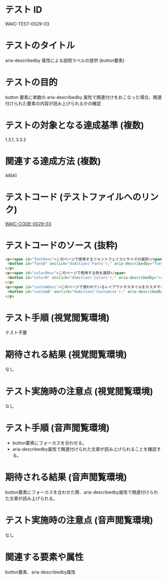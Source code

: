 

# テスト ID
WAIC-TEST-0029-03

# テストのタイトル
aria-describedby 属性による説明ラベルの提供 (button要素)

# テストの目的
button 要素に単数の aria-describedby 属性で関連付けをおこなった場合、関連付けられた要素の内容が読み上げられるかの確認

# テストの対象となる達成基準 (複数)
1.3.1, 3.3.2

# 関連する達成方法 (複数)
ARIA1

# テストコード (テストファイルへのリンク)
[WAIC-CODE-0029-03](https://waic.github.io/as_test/WAIC-CODE/WAIC-CODE-0029-03.html)

# テストコードのソース (抜粋)
```html
<p><span id="fontDesc">このページで使用するフォントフェイスとサイズの選択</span>
 <button id="fontB" onclick="doAction('Fonts');" aria-describedby="fontDesc">フォント</button>
</p>
<p><span id="colorDesc">このページで使用する色を選択</span>
 <button id="colorB" onclick="doAction('Colors');" aria-describedby="colorDesc">色</button>
</p>
<p><span id="customDesc">このページで使われているレイアウトやスタイルをカスタマイズ</span>
 <button id="customB" onclick="doAction('Customize');" aria-describedby="customDesc">カスタマイズ</button>
</p>
```
# テスト手順 (視覚閲覧環境)
テスト不要

# 期待される結果 (視覚閲覧環境)
なし

# テスト実施時の注意点 (視覚閲覧環境)
なし

# テスト手順 (音声閲覧環境)
- button要素にフォーカスを合わせる。
- aria-describedby属性で関連付けられた文章が読み上げられることを確認する。

# 期待される結果 (音声閲覧環境)
button要素にフォーカスを合わせた際、aria-describedby属性で関連付けられた文章が読み上げられる。

# テスト実施時の注意点 (音声閲覧環境)
なし

# 関連する要素や属性
button要素、aria-describedby属性


